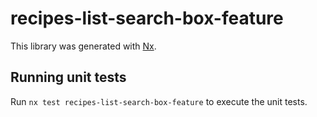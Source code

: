 # recipes-list-search-box-feature

This library was generated with [Nx](https://nx.dev).

## Running unit tests

Run `nx test recipes-list-search-box-feature` to execute the unit tests.
